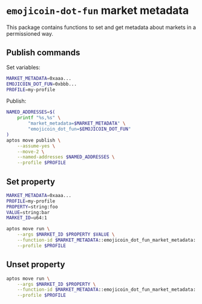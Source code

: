<!-- cspell:word permissioned -->

# `emojicoin-dot-fun` market metadata

This package contains functions to set and get metadata about markets in a
permissioned way.

## Publish commands

Set variables:

```sh
MARKET_METADATA=0xaaa...
EMOJICOIN_DOT_FUN=0xbbb...
PROFILE=my-profile
```

Publish:

```sh
NAMED_ADDRESSES=$(
    printf "%s,%s" \
        "market_metadata=$MARKET_METADATA" \
        "emojicoin_dot_fun=$EMOJICOIN_DOT_FUN"
)
aptos move publish \
    --assume-yes \
    --move-2 \
    --named-addresses $NAMED_ADDRESSES \
    --profile $PROFILE
```

## Set property

```sh
MARKET_METADATA=0xaaa...
PROFILE=my-profile
PROPERTY=string:foo
VALUE=string:bar
MARKET_ID=u64:1
```

<!-- markdownlint-disable MD013 -->

```sh
aptos move run \
    --args $MARKET_ID $PROPERTY $VALUE \
    --function-id $MARKET_METADATA::emojicoin_dot_fun_market_metadata::add_market_property \
    --profile $PROFILE
```

## Unset property

```sh
aptos move run \
    --args $MARKET_ID $PROPERTY \
    --function-id $MARKET_METADATA::emojicoin_dot_fun_market_metadata::remove_market_property \
    --profile $PROFILE
```

<!-- markdownlint-enable MD013 -->
